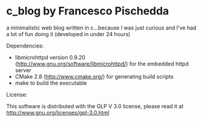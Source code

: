 c_blog by Francesco Pischedda
======

a minimalistic web blog written in c...because I was just curious and I've had a lot of fun doing it (developed in under 24 hours)

Dependencies:

* libmicrohttpd version 0.9.20 (http://www.gnu.org/software/libmicrohttpd/) for the embedded httpd server
* CMake 2.8 (http://www.cmake.org/) for generating build scripts
* make to build the executable


License:

This software is distributed with the GLP V 3.0 license, please read it at http://www.gnu.org/licenses/gpl-3.0.html